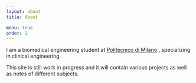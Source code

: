 ```yaml
---
layout: about
title: About

menu: true
order: 1
---
```


I am a biomedical engineering student at [Politecnico di Milano](https://www.polimi.it/en/) , specializing in clinical engineering.

This site is still work in progress and it will contain various projects as well as notes of different subjects.
